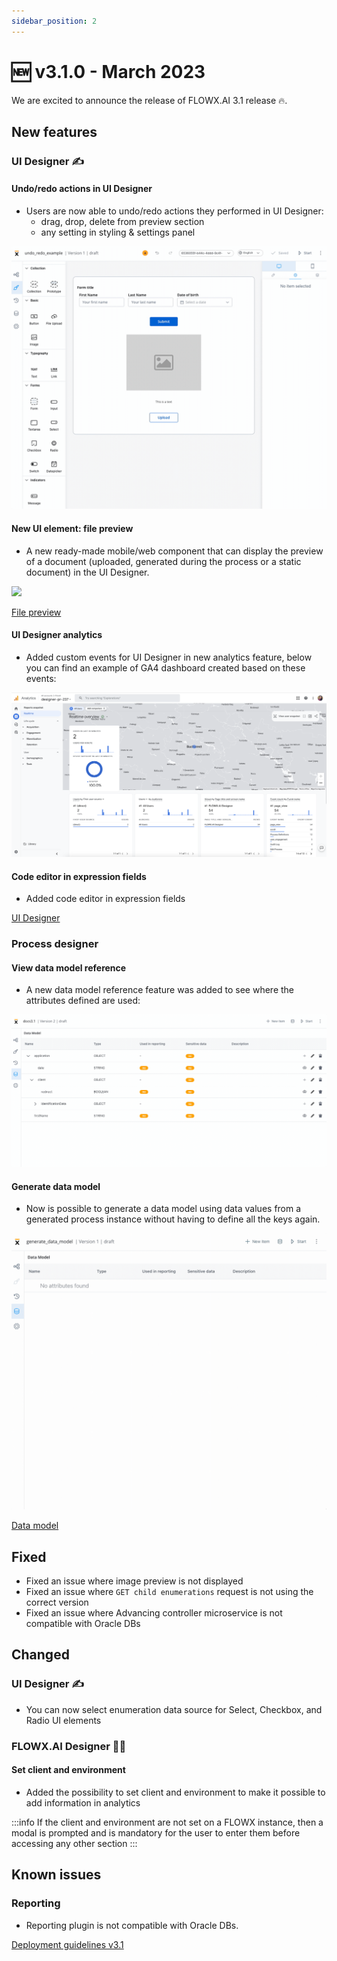 ```yaml
---
sidebar_position: 2
---
```


# 🆕 v3.1.0 - March 2023

We are excited to announce the release of FLOWX.AI 3.1 release 🔥.

## **New features**

### UI Designer ✍️

#### Undo/redo actions in UI Designer

* Users are now able to undo/redo actions they performed in UI Designer:
    - drag, drop, delete from preview section
    - any setting in styling & settings panel

![](../img/undo_redo.gif)

#### New UI element: file preview

* A new ready-made mobile/web component that can display the preview of a document (uploaded, generated during the process or a static document) in the UI Designer.

![](../img/doc_preview.gif)

[File preview](../../docs/building-blocks/ui-designer/ui-component-types/file-preview)

#### UI Designer analytics

* Added custom events for UI Designer in new analytics feature, below you can find an example of GA4 dashboard created based on these events:

![](../img/ui_designer_analytics.png)

#### Code editor in expression fields

* Added code editor in expression fields

[UI Designer](../../docs/building-blocks/ui-designer)

### Process designer

#### View data model reference

* A new data model reference feature was added to see where the attributes defined are used:

![](../img/model_reference.gif)

#### Generate data model 

* Now is possible to generate a data model using data values from a generated process instance without having to define all the keys again.

![](../img/generate_data_model%20copy.gif)

[Data model](../../docs/building-blocks/process/active-process/process-instance)

## **Fixed**

* Fixed an issue where image preview is not displayed 
* Fixed an issue where `GET child enumerations` request is not using the correct version
* Fixed an issue where Advancing controller microservice is not compatible with Oracle DBs

## **Changed**

### UI Designer ✍️

* You can now select enumeration data source for Select, Checkbox, and Radio UI elements

### FLOWX.AI Designer 👩‍🏭

#### Set client and environment

* Added the possibility to set client and environment to make it possible to add information in analytics

:::info
If the client and environment are not set on a FLOWX instance, then a modal is prompted and is mandatory for the user to enter them before accessing any other section
:::


## **Known issues**

### Reporting

* Reporting plugin is not compatible with Oracle DBs.

[Deployment guidelines v3.1](./deployment-guidelines-v3.1.0)



